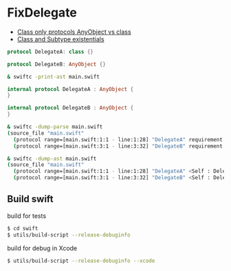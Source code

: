 # FixDelegate

- [Class only protocols AnyObject vs class](https://forums.swift.org/t/class-only-protocols-class-vs-anyobject/11507)
- [Class and Subtype existentials](https://github.com/apple/swift-evolution/blob/master/proposals/0156-subclass-existentials.md)

```swift
protocol DelegateA: class {}

protocol DelegateB: AnyObject {}
```

```bash
& swiftc -print-ast main.swift
```

```swift
internal protocol DelegateA : AnyObject {
}

internal protocol DelegateB : AnyObject {
}
```

```bash
& swiftc -dump-parse main.swift
(source_file "main.swift"
  (protocol range=[main.swift:1:1 - line:1:28] "DelegateA" requirement signature=<null> inherits: <null>)
  (protocol range=[main.swift:3:1 - line:3:32] "DelegateB" requirement signature=<null> inherits: <null>))
```

```bash
& swiftc -dump-ast main.swift
(source_file "main.swift"
  (protocol range=[main.swift:1:1 - line:1:28] "DelegateA" <Self : DelegateA> interface type='DelegateA.Protocol' access=internal non-resilient requirement signature=<Self where Self : AnyObject> inherits: AnyObject)
  (protocol range=[main.swift:3:1 - line:3:32] "DelegateB" <Self : DelegateB> interface type='DelegateB.Protocol' access=internal non-resilient requirement signature=<Self where Self : AnyObject> inherits: AnyObject))
```

## Build swift

build for tests

```bash
$ cd swift
$ utils/build-script --release-debuginfo
```

build for debug in Xcode

```bash
$ utils/build-script --release-debuginfo --xcode
```
